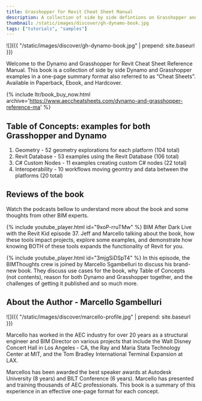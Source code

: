 ```yaml
---
title: Grasshopper for Revit Cheat Sheet Manual
description: A collection of side by side defintions on Grasshopper and Dynamo for Revit
thumbnail: /static/images/discover/gh-dynamo-book.jpg
tags: ["tutorials", "samples"]
---
```


<!-- intro video -->
![]({{ "/static/images/discover/gh-dynamo-book.jpg" | prepend: site.baseurl }})

Welcome to the Dynamo and Grasshopper for Revit Cheat Sheet Reference Manual. This book is a collection of side by side Dynamo and Grasshopper examples in a one-page summary format also referred to as “Cheat Sheets”. Available in Paperback, Ebook, and Hardcover.

{% include ltr/book_buy_now.html archive='https://www.aeccheatsheets.com/dynamo-and-grasshopper-reference-ma' %}

## Table of Concepts: examples for both Grasshopper and Dynamo

1. Geometry - 52 geometry explorations for each platform (104 total)
2. Revit Database - 53 examples using the Revit Database (106 total)
3. C# Custom Nodes - 11 examples creating custom C# nodes (22 total)
4. Interoperability - 10 workflows moving geomtry and data between the platforms (20 total)

## Reviews of the book
Watch the podcasts bellow to understand more about the book and some thoughts from other BIM experts.

{% include youtube_player.html id="9xoP-rruTMw" %}
BIM After Dark Live with the Revit Kid episode 37. Jeff and Marcello talking about the book, how these tools impact projects, explore some examples, and demonstrate how knowing BOTH of these tools expands the functionality of Revit for you.

{% include youtube_player.html id="3mjgSiDSpT4" %}
In this episode, the BIMThoughts crew is joined by Marcello Sgambelluri to discuss his brand-new book.  They discuss use cases for the book, why Table of Concepts (not contents), reason for both Dynamo and Grasshopper together, and the challenges of getting it published and so much more.

## About the Author - Marcello Sgambelluri

![]({{ "/static/images/discover/marcello-profile.jpg" | prepend: site.baseurl }})

Marcello has worked in the AEC industry for over 20 years as a structural engineer and BIM Director on various projects that include the Walt Disney Concert Hall in Los Angeles - CA, the Ray and Maria Stata Technology Center at MIT, and the Tom Bradley International Terminal Expansion at LAX.

Marcellos has been awarded the best speaker awards at Autodesk University (8 years) and BILT Conference (6 years). Marcello has presented and training thousands of AEC professionals. This book is a summary of this experience in an effective one-page format for each concept.

